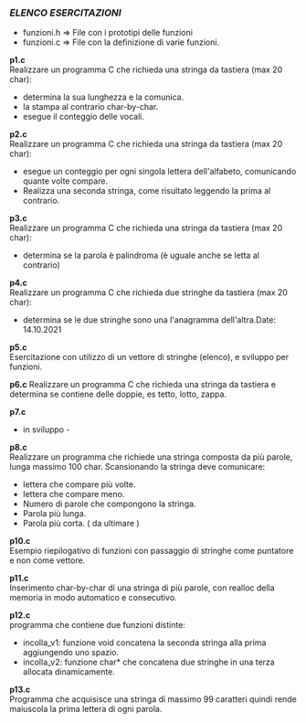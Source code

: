 ### *ELENCO ESERCITAZIONI*

- funzioni.h => File con i prototipi delle funzioni
- funzioni.c => File con la definizione di varie funzioni.


**p1.c**  
Realizzare un programma C che richieda una stringa da tastiera (max 20 char):
   - determina la sua lunghezza e la comunica.
   - la stampa al contrario char-by-char.
   - esegue il conteggio delle vocali.

**p2.c**  
Realizzare un programma C che richieda una stringa da tastiera (max 20 char):
   - esegue un conteggio per ogni singola lettera dell'alfabeto, comunicando quante volte compare.
   - Realizza una seconda stringa, come risultato leggendo la prima al contrario.

**p3.c**  
Realizzare un programma C che richieda una stringa da tastiera (max 20 char):
   - determina se la parola è palindroma (è uguale anche se letta al contrario)

**p4.c**  
Realizzare un programma C che richieda due stringhe da tastiera (max 20 char):
   - determina se le due stringhe sono una l'anagramma dell'altra.Date: 14.10.2021

**p5.c**  
Esercitazione con utilizzo di un vettore di stringhe (elenco), e sviluppo per funzioni.

**p6.c** 
Realizzare un programma C che richieda una stringa da tastiera e determina se contiene delle doppie,
   es tetto, lotto, zappa.

**p7.c**  
- in sviluppo -

**p8.c**  
Realizzare un programma che richiede una stringa composta da più
parole, lunga massimo 100 char.
Scansionando la stringa deve comunicare:
   - lettera che compare più volte.
   - lettera che compare meno.
   - Numero di parole che compongono la stringa.
   - Parola più lunga.
   - Parola più corta.
( da ultimare )

**p10.c**  
Esempio riepilogativo di funzioni con passaggio di stringhe come puntatore e non come vettore.

**p11.c**  
Inserimento char-by-char di una stringa di più parole, con realloc della memoria in modo automatico e consecutivo.

**p12.c**  
programma che contiene due funzioni distinte:
   - incolla_v1: funzione void concatena la seconda stringa alla prima aggiungendo uno spazio.
   - incolla_v2: funzione char* che concatena due stringhe in una terza allocata dinamicamente.

**p13.c**  
Programma che acquisisce una stringa di massimo 99 caratteri quindi rende maiuscola
la prima lettera di ogni parola.
